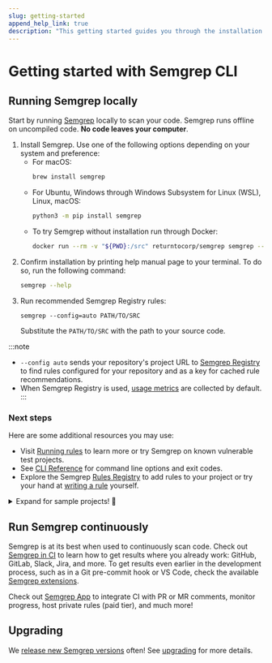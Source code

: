```yaml
---
slug: getting-started
append_help_link: true
description: "This getting started guides you through the installation of Semgrep, shows you how to run Semgrep locally, and provides an overview of benefits which you may reap by writing Semgrep rules and by using Semgrep CI."
---
```


# Getting started with Semgrep CLI

## Running Semgrep locally

Start by running [Semgrep](https://github.com/returntocorp/semgrep/) locally to scan your code. Semgrep runs offline on uncompiled code. **No code leaves your computer**.

1. Install Semgrep. Use one of the following options depending on your system and preference:
    - For macOS:
        ```sh
        brew install semgrep
        ```
    - For Ubuntu, Windows through Windows Subsystem for Linux (WSL), Linux, macOS:
        ```sh
        python3 -m pip install semgrep
        ```
    - To try Semgrep without installation run through Docker:
        ```sh
        docker run --rm -v "${PWD}:/src" returntocorp/semgrep semgrep --config=auto
        ```
2. Confirm installation by printing help manual page to your terminal. To do so, run the following command:
    ```sh
    semgrep --help
    ```
3. Run recommended Semgrep Registry rules:
    <pre class="language-bash"><code>semgrep --config=auto <span className="placeholder">PATH/TO/SRC</span></code></pre>
    Substitute the `PATH/TO/SRC` with the path to your source code.

:::note
* `--config auto` sends your repository's project URL to [Semgrep Registry](https://semgrep.dev/r) to find rules configured for your repository and as a key for cached rule recommendations.
* When Semgrep Registry is used, [usage metrics](../metrics) are collected by default.
:::

### Next steps

Here are some additional resources you may use:

- Visit [Running rules](../running-rules/) to learn more or try Semgrep on known vulnerable test projects.
- See [CLI Reference](../cli-reference/) for command line options and exit codes.
- Explore the Semgrep [Rules Registry](https://semgrep.dev/r) to add rules to your project or try your hand at [writing a rule](../writing-rules/overview/) yourself.

<details><summary>Expand for sample projects! 🎉</summary>
<p>

These community projects are designed to test code scanners and teach security concepts. Try cloning and scanning them with Semgrep.

```sh
# juice-shop, a vulnerable Node.js + Express app
git clone https://github.com/bkimminich/juice-shop
cd juice-shop
semgrep --config=auto

# or if you don't have Semgrep installed, replace the semgrep command with:
docker run --rm -v "$(pwd)/juice-shop:/src" returntocorp/semgrep semgrep --config p/security-audit /src

# railsgoat, a vulnerable Ruby on Rails app
git clone https://github.com/OWASP/railsgoat
cd railsgoat
semgrep --config=auto

# govwa, a vulnerable Go app
git clone https://github.com/0c34/govwa
cd govwa
semgrep --config=auto 

# vulnerable Python + Flask app
git clone https://github.com/we45/Vulnerable-Flask-App
cd Vulnerable-Flask-App
semgrep --config=auto 

# WebGoat, a vulnerable Java + Spring app
git clone https://github.com/WebGoat/WebGoat
cd WebGoat
semgrep --config=auto 
```

</p>
</details>

## Run Semgrep continuously

Semgrep is at its best when used to continuously scan code. Check out [Semgrep in CI](../semgrep-ci/overview/) to learn how to get results where you already work: GitHub, GitLab, Slack, Jira, and more. To get results even earlier in the development process, such as in a Git pre-commit hook or VS Code, check the available [Semgrep extensions](../extensions/).

Check out [Semgrep App](https://semgrep.dev/manage) to integrate CI with PR or MR comments, monitor progress, host private rules (paid tier), and much more! 

## Upgrading

We [release new Semgrep versions](https://github.com/returntocorp/semgrep/releases) often! See [upgrading](../upgrading/) for more details.

